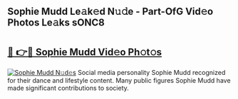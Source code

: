 ## Sophie Mudd Le𝚊k𝚎d N𝚞𝚍e - Part-OfG Vid𝚎o Photos Le𝚊ks sONC8

# <h2><a href="http://fbct6h.evod.top/?m=Sophie+Mudd">🔗 👉🔴 Sophie Mudd Vid𝚎o Ph𝚘t𝚘s</a></h2>

[![Sophie Mudd N𝚞d𝚎s](https://i.imgur.com/8V9OHl7.gif)](http://fbct6h.evod.top/?m=Sophie+Mudd)
Social media personality Sophie Mudd recognized for their dance and lifestyle content. Many public figures Sophie Mudd have made significant contributions to society. 
